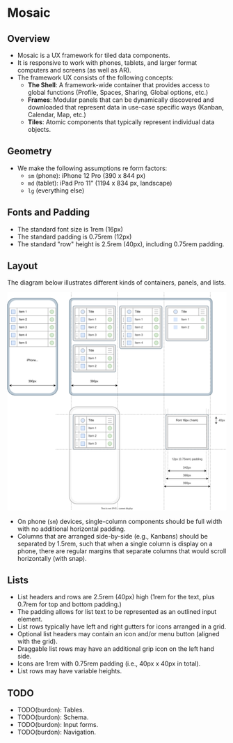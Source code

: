 # Mosaic

## Overview

- Mosaic is a UX framework for tiled data components.
- It is responsive to work with phones, tablets, and larger format computers and screens (as well as AR).
- The framework UX consists of the following concepts:
  - **The Shell**: A framework-wide container that provides access to global functions (Profile, Spaces, Sharing, Global options, etc.)
  - **Frames**: Modular panels that can be dynamically discovered and downloaded that represent data in use-case specific ways (Kanban, Calendar, Map, etc.)
  - **Tiles**: Atomic components that typically represent individual data objects.


## Geometry

- We make the following assumptions re form factors:
  - `sm` (phone): iPhone 12 Pro (390 x 844 px)
  - `md` (tablet): iPad Pro 11" (1194 x 834 px, landscape)
  - `lg` (everything else)


## Fonts and Padding

- The standard font size is 1rem (16px)
- The standard padding is 0.75rem (12px)
- The standard "row" height is 2.5rem (40px), including 0.75rem padding.


## Layout

The diagram below illustrates different kinds of containers, panels, and lists.

![UX](./ux.drawio.svg)

- On phone (`sm`) devices, single-column components should be full width with no additional horizontal padding.
- Columns that are arranged side-by-side (e.g., Kanbans) should be separated by 1.5rem, such that when a single column is display on a phone, 
  there are regular margins that separate columns that would scroll horizontally (with snap).


## Lists

- List headers and rows are 2.5rem (40px) high (1rem for the text, plus 0.7rem for top and bottom padding.)
- The padding allows for list text to be represented as an outlined input element.
- List rows typically have left and right gutters for icons arranged in a grid.
- Optional list headers may contain an icon and/or menu button (aligned with the grid).
- Draggable list rows may have an additional grip icon on the left hand side.
- Icons are 1rem with 0.75rem padding (i.e., 40px x 40px in total).
- List rows may have variable heights.


## TODO

- TODO(burdon): Tables.
- TODO(burdon): Schema.
- TODO(burdon): Input forms.
- TODO(burdon): Navigation.


